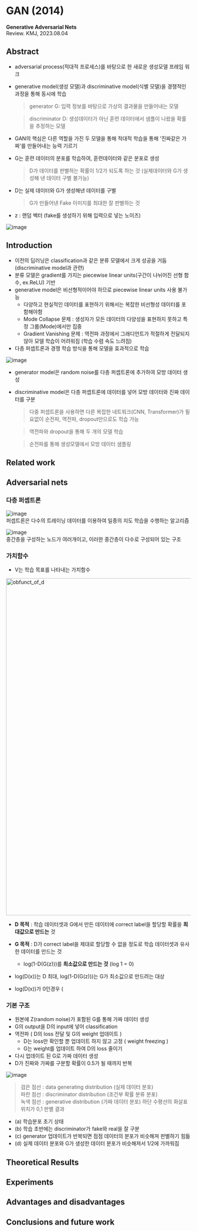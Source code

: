 # GAN (2014)
**Generative Adversarial Nets**  
Review. KMJ, 2023.08.04

## Abstract
* adversarial process(적대적 프로세스)를 바탕으로 한 새로운 생성모델 프레임 워크
* generative model(생성 모델)과 discriminative model(식별 모델)을 경쟁적인 과정을 통해 동시에 학습
  > generator G: 입력 정보를 바탕으로 가상의 결과물을 만들어내는 모델
  
  > discriminator D: 생성데이터가 아닌 훈련 데이터에서 샘플이 나왔을 확률을 추정하는 모델
* GAN의 핵심은 다른 역할을 가진 두 모델을 통해 적대적 학습을 통해 '진짜같은 가짜'를 만들어내는 능력 기르기
* G는 훈련 데이터의 분포를 학습하여, 훈련데이터와 같은 분포로 생성
  > D가 데이터를 판별하는 확률이 1/2가 되도록 하는 것 (실제데이터와 G가 생성해 낸 데이터 구별 불가능)
* D는 실제 데이터와 G가 생성해낸 데이터를 구별
  > G가 만들어낸 Fake 이미지를 최대한 잘 판별하는 것
* z : 랜덤 벡터 (fake를 생성하기 위해 입력으로 넣는 노이즈)

![image](https://github.com/Artinto/2023-2_study/assets/108729047/0bc38be7-9a72-4c74-bc9b-c24071af945d)


## Introduction
- 이전의 딥러닝은 classification과 같은 분류 모델에서 크게 성공을 거둠 (discriminative model과 관련)
- 분류 모델은 gradient를 가지는 piecewise linear units(구간이 나뉘어진 선형 함수, ex.ReLU) 기반
- generative model은 비선형적이어야 하므로 piecewise linear units 사용 불가능
  - 다양하고 현실적인 데이터를 표현하기 위해서는 복잡한 비선형성 데이터를 포함해야함
  - Mode Collapse 문제 : 생성자가 모든 데이터의 다양성을 표현하지 못하고 특정 그룹(Mode)에서만 집중
  - Gradient Vanishing 문제 : 역전파 과정에서 그래디언트가 적절하게 전달되지 않아 모델 학습이 어려워짐 (학습 수렴 속도 느려짐)
- 다층 퍼셉트론과 경쟁 학습 방식을 통해 모델을 효과적으로 학습

![image](https://github.com/Artinto/2023-2_study/assets/108729047/12230ad8-858e-4382-ba9d-2039d809f39f)

- generator model은 random noise를 다층 퍼셉트론에 추가하여 모방 데이터 생성
- discriminative model은 다층 퍼셉트론에 데이터를 넣어 모방 데이터와 진짜 데이터를 구분
    > 다중 퍼셉트론을 사용하면 다른 복잡한 네트워크(CNN, Transformer)가 필요없이 순전파, 역전파, dropout만으로도 학습 가능
    
    > 역전파와 dropout을 통해 두 개의 모델 학습

    > 순전파를 통해 생성모델에서 모방 데이터 샘플링
    
## Related work

## Adversarial nets

### 다층 퍼셉트론
![image](https://github.com/Artinto/2023-2_study/assets/108729047/e55120b4-8fe9-4a54-a570-9445b2956bb9)  
퍼셉트론은 다수의 트레이닝 데이터를 이용하여 일종의 지도 학습을 수행하는 알고리즘

![image](https://github.com/Artinto/2023-2_study/assets/108729047/33a20f9d-f174-48a6-b706-23a238fe7cc9)  
중간층을 구성하는 노드가 여러개이고, 이러한 중간층이 다수로 구성되어 있는 구조


### 가치함수
* V는 학습 목표를 나타내는 가치함수
<img width="920" alt="obfunct_of_d" src="https://github.com/Artinto/2023-2_study/assets/108729047/d22d416e-4bb2-47bb-86e9-1af95afe263a">

* **D 목적** : 학습 데이터셋과 G에서 만든 데이터에 correct label을 할당할 확률을 **최대값으로 만드는** 것
* **G 목적** : D가 correct label을 제대로 할당할 수 없을 정도로 학습 데이터셋과 유사한 데이터를 만드는 것
  * log(1-D(G(z)))를 **최소값으로 만드는 것** (log 1 = 0) 
* log(D(x))는 D 최대, log(1-D(G(z)))는 G가 최소값으로 만드려는 대상
  
* log(D(x))가 0인경우 (


### 기본 구조
- 원본에 Z(random noise)가 포함된 G를 통해 가짜 데이터 생성
- G의 output을 D의 input에 넣어 classification
- 역전파 ( D의 loss 전달 및 G의 weight 업데이트 )
  - D는 loss만 확인할 뿐 업데이트 하지 않고 고정 ( weight freezing )
  - G는 weight를 업데이트 하여 D의 loss 줄이기
- 다시 업데이트 된 G로 가짜 데이터 생성
- D가 진짜와 가짜를 구분할 확률이 0.5가 될 때까지 반복

![image](https://github.com/Artinto/2023-2_study/assets/108729047/f826b06d-ef48-4521-88d2-15e76a1b4033)
> 검은 점선 : data generating distribution (실제 데이터 분포)  
> 파란 점선 : discriminator distribution (조건부 확률 분류 분포)  
> 녹색 점선 : generative distribution (가짜 데이터 분포)
> 하단 수평선의 화살표 위치가 0,1 판별 결과

* (a) 학습분포 초기 상태
* (b) 학습 초반에는 discriminator가 fake와 real을 잘 구분
* (c) generator 업데이트가 반복되면 점점 데이터의 분포가 비슷해져 판별하기 힘듦
* (d) 실제 데이터 분포와 G가 생성한 데이터 분포가 비슷해져서 1/2에 가까워짐

## Theoretical Results


## Experiments


## Advantages and disadvantages


## Conclusions and future work
